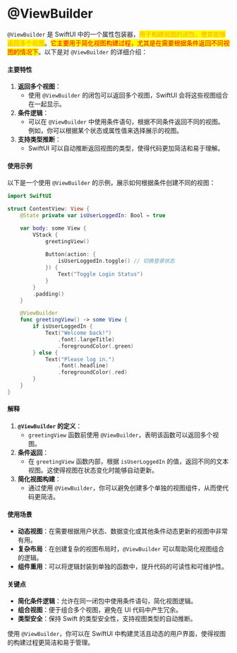 # @ViewBuilder

`@ViewBuilder` 是 SwiftUI 中的一个属性包装器，<mark style="color:orange;">用于构建视图的闭包，使其能够返回多个视图</mark>。<mark style="color:red;">它主要用于简化视图构建过程，尤其是在需要根据条件返回不同视图的情况下</mark>。以下是对 `@ViewBuilder` 的详细介绍：

#### 主要特性

1. **返回多个视图**：
   * 使用 `@ViewBuilder` 的闭包可以返回多个视图，SwiftUI 会将这些视图组合在一起显示。
2. **条件逻辑**：
   * 可以在 `@ViewBuilder` 中使用条件语句，根据不同条件返回不同的视图。例如，你可以根据某个状态或属性值来选择展示的视图。
3. **支持类型推断**：
   * SwiftUI 可以自动推断返回视图的类型，使得代码更加简洁和易于理解。

#### 使用示例

以下是一个使用 `@ViewBuilder` 的示例，展示如何根据条件创建不同的视图：

```swift
import SwiftUI

struct ContentView: View {
    @State private var isUserLoggedIn: Bool = true

    var body: some View {
        VStack {
            greetingView()
            
            Button(action: {
                isUserLoggedIn.toggle() // 切换登录状态
            }) {
                Text("Toggle Login Status")
            }
        }
        .padding()
    }

    @ViewBuilder
    func greetingView() -> some View {
        if isUserLoggedIn {
            Text("Welcome back!")
                .font(.largeTitle)
                .foregroundColor(.green)
        } else {
            Text("Please log in.")
                .font(.headline)
                .foregroundColor(.red)
        }
    }
}
```

#### 解释

1. **`@ViewBuilder` 的定义**：
   * `greetingView` 函数前使用 `@ViewBuilder`，表明该函数可以返回多个视图。
2. **条件返回**：
   * 在 `greetingView` 函数内部，根据 `isUserLoggedIn` 的值，返回不同的文本视图。这使得视图在状态变化时能够自动更新。
3. **简化视图构建**：
   * 通过使用 `@ViewBuilder`，你可以避免创建多个单独的视图组件，从而使代码更简洁。

#### 使用场景

* **动态视图**：在需要根据用户状态、数据变化或其他条件动态更新的视图中非常有用。
* **复杂布局**：在创建复杂的视图布局时，`@ViewBuilder` 可以帮助简化视图组合的逻辑。
* **组件重用**：可以将逻辑封装到单独的函数中，提升代码的可读性和可维护性。

#### 关键点

* **简化条件逻辑**：允许在同一闭包中使用条件语句，简化视图逻辑。
* **组合视图**：便于组合多个视图，避免在 UI 代码中产生冗余。
* **类型安全**：保持 Swift 的类型安全性，支持视图类型的自动推断。

使用 `@ViewBuilder`，你可以在 SwiftUI 中构建灵活且动态的用户界面，使得视图的构建过程更简洁和易于管理。
